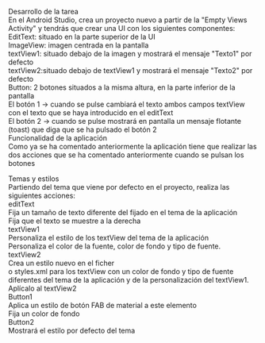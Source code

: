 Desarrollo de la tarea<br>
En el Android Studio, crea un proyecto nuevo a partir de la "Empty Views Activity" y tendrás que crear una UI con los siguientes componentes:<br>
EditText: situado en la parte superior de la UI<br>
ImageView: imagen centrada en la pantalla<br>
textView1: situado debajo de la imagen y mostrará el mensaje "Texto1" por defecto<br>
textView2:situado debajo de textView1 y mostrará el mensaje "Texto2" por defecto<br>
Button: 2 botones situados a la misma altura, en la parte inferior de la pantalla<br>
El botón 1 -> cuando se pulse cambiará el texto ambos campos textView con el texto que se haya introducido en el editText<br>
El botón 2 -> cuando se pulse mostrará en pantalla un mensaje flotante (toast) que diga que se ha pulsado el botón 2<br>
Funcionalidad de la aplicación<br>
Como ya se ha comentado anteriormente la aplicación tiene que realizar las dos acciones que se ha comentado anteriormente cuando se pulsan los botones<br>

Temas y estilos<br>
Partiendo del tema que viene por defecto en el proyecto, realiza las siguientes acciones:<br>
editText<br>
Fija un tamaño de texto diferente del fijado en el tema de la aplicación<br>
Fija que el texto se muestre a la derecha<br>
textView1<br>
Personaliza el estilo de los textView del tema de la aplicación<br>
Personaliza el color de la fuente, color de fondo y tipo de fuente.<br>
textView2<br>
Crea un estilo nuevo en el ficher<br>o styles.xml para los textView con un color de fondo y tipo de fuente diferentes del tema de la aplicación y de la personalización del textView1. <br>
Aplícalo al textView2<br>
Button1<br>
Aplica un estilo de botón FAB de material a este elemento<br>
Fija un color de fondo<br>
Button2<br>
Mostrará el estilo por defecto del tema<br>

